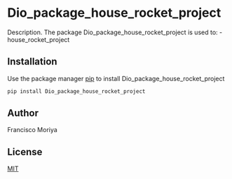 # Dio_package_house_rocket_project

Description. 
The package Dio_package_house_rocket_project is used to:
	- house_rocket_project
	

## Installation

Use the package manager [pip](https://pip.pypa.io/en/stable/) to install Dio_package_house_rocket_project

```bash
pip install Dio_package_house_rocket_project
```

## Author
Francisco Moriya

## License
[MIT](https://choosealicense.com/licenses/mit/)